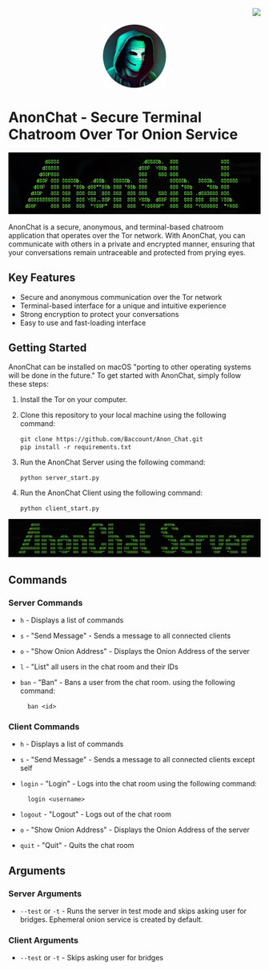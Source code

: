 
<p align="right"> <img src="https://github.com/Baccount/Anon_Chat/actions/workflows/python-app.yml/badge.svg"></p>

<p align="center"> <img src="screenshots/icon.png" width=25% height=25%></p>

# AnonChat - Secure Terminal Chatroom Over Tor Onion Service
<p align="center"> <img src="screenshots/client.png"></p>

AnonChat is a secure, anonymous, and terminal-based chatroom application that operates over the Tor network. With AnonChat, you can communicate with others in a private and encrypted manner, ensuring that your conversations remain untraceable and protected from prying eyes.

## Key Features

- Secure and anonymous communication over the Tor network
- Terminal-based interface for a unique and intuitive experience
- Strong encryption to protect your conversations
- Easy to use and fast-loading interface

## Getting Started

AnonChat can be installed on macOS "porting to other operating systems will be done in the future." To get started with AnonChat, simply follow these steps:

1.  Install the Tor on your computer.
2.  Clone this repository to your local machine using the following command:

        git clone https://github.com/Baccount/Anon_Chat.git
        pip install -r requirements.txt

3.  Run the AnonChat Server using the following command:

        python server_start.py

4.  Run the AnonChat Client using the following command:

        python client_start.py

<p align="center"> <img src="screenshots/server.png"></p>

## Commands

### Server Commands

- `h` - Displays a list of commands
- `s` - "Send Message" - Sends a message to all connected clients
- `o` - "Show Onion Address" - Displays the Onion Address of the server
- `l` - "List" all users in the chat room and their IDs
- `ban` - "Ban" - Bans a user from the chat room. using the following command:

        ban <id>

### Client Commands

- `h` - Displays a list of commands
- `s` - "Send Message" - Sends a message to all connected clients except self
- `login` - "Login" - Logs into the chat room using the following command:

        login <username>

- `logout` - "Logout" - Logs out of the chat room
- `o` - "Show Onion Address" - Displays the Onion Address of the server
- `quit` - "Quit" - Quits the chat room

## Arguments

### Server Arguments

- `--test` or `-t` - Runs the server in test mode and skips asking user for bridges. Ephemeral onion service is created by default.

### Client Arguments

- `--test` or `-t` - Skips asking user for bridges
